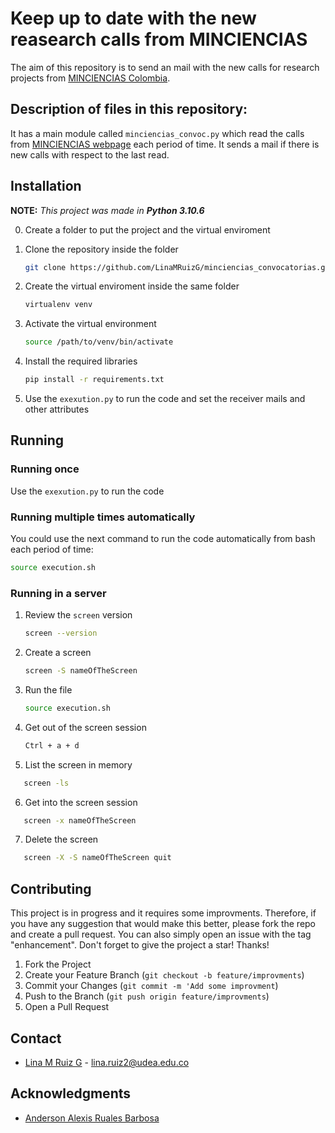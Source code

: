# Keep up to date with the new reasearch calls from MINCIENCIAS

The aim of this repository is to send an mail with the new calls for research projects from [MINCIENCIAS Colombia](https://minciencias.gov.co). 


## Description of files in this repository:

It has a main module called `minciencias_convoc.py` which read the calls from [MINCIENCIAS webpage](https://minciencias.gov.co/convocatorias/todas) each period of time. It sends a mail if there is new calls with respect to the last read. 


## Installation

**NOTE:** *This project was made in* ***Python 3.10.6***

0. Create a folder to put the project and the virtual enviroment

1. Clone the repository inside the folder
   ```sh 
   git clone https://github.com/LinaMRuizG/minciencias_convocatorias.git
   ```
2. Create the virtual enviroment inside the same folder 
   ```sh 
   virtualenv venv
   ```
3. Activate the virtual environment
   ```sh 
   source /path/to/venv/bin/activate
   ```
3. Install the required libraries 
   ```sh 
   pip install -r requirements.txt
   ```
4. Use the `exexution.py` to run the code and set the receiver mails and other attributes

## Running

### Running once 

Use the `exexution.py` to run the code 

### Running multiple times automatically

You could use the next command to run  the code automatically from bash each period of time:

   ```sh 
   source execution.sh
   ```

### Running in a server

1. Review the `screen` version 

   ```sh 
   screen --version
   ```

2. Create a screen 
   
   ```sh 
   screen -S nameOfTheScreen
   ```

3. Run the file

   ```sh 
   source execution.sh
   ```

4. Get out of the screen session

   ```sh 
   Ctrl + a + d
   ```
5. List the screen in memory

```sh 
   screen -ls
```

6. Get into the screen session 

```sh
   screen -x nameOfTheScreen
```

7. Delete the screen

```sh 
   screen -X -S nameOfTheScreen quit
```


## Contributing

This project is in progress and it requires some improvments. Therefore, if you have any suggestion that would make this better, please fork the repo and create a pull request. You can also simply open an issue with the tag "enhancement". Don't forget to give the project a star! Thanks!

1. Fork the Project
2. Create your Feature Branch (`git checkout -b feature/improvments`)
3. Commit your Changes (`git commit -m 'Add some improvment`)
4. Push to the Branch (`git push origin feature/improvments`)
5. Open a Pull Request

## Contact

* [Lina M Ruiz G](https://co.linkedin.com/in/lina-marcela-ruiz-galvis-465896209) - lina.ruiz2@udea.edu.co

## Acknowledgments
* [Anderson Alexis Ruales Barbosa](https://co.linkedin.com/in/anderson-alexis-ruales-b27638199?original_referer=https%3A%2F%2Fwww.google.com%2F)

    
    
    
    
   




